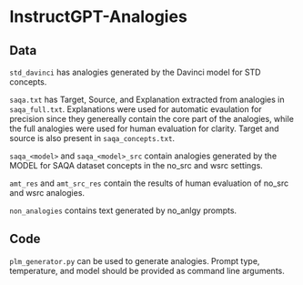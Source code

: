 # InstructGPT-Analogies



## Data

`std_davinci` has analogies generated by the Davinci model for STD concepts.

`saqa.txt` has Target, Source, and Explanation extracted from analogies in `saqa_full.txt`. Explanations were used for automatic evaulation for precision since they genereally contain the core part of the analogies, while the full analogies were used for human evaluation for clarity. Target and source is also present in `saqa_concepts.txt`.

`saqa_<model>` and `saqa_<model>_src` contain analogies generated by the MODEL for SAQA dataset concepts in the no_src and wsrc settings.

`amt_res` and `amt_src_res` contain the results of human evaluation of no_src and wsrc analogies.

`non_analogies` contains text generated by no_anlgy prompts.

## Code

`plm_generator.py` can be used to generate analogies. Prompt type, temperature, and model should be provided as command line arguments.
